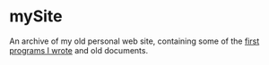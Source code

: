 mySite
======

An archive of my old personal web site, containing some of the [first programs I wrote](http://curran.github.io/mySite/curran/software/) and old documents.
